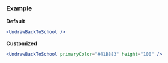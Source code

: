 ### Example

**Default**
```jsx
<UndrawBackToSchool />
```

**Customized**
```jsx
<UndrawBackToSchool primaryColor="#41B883" height="100" />
```

